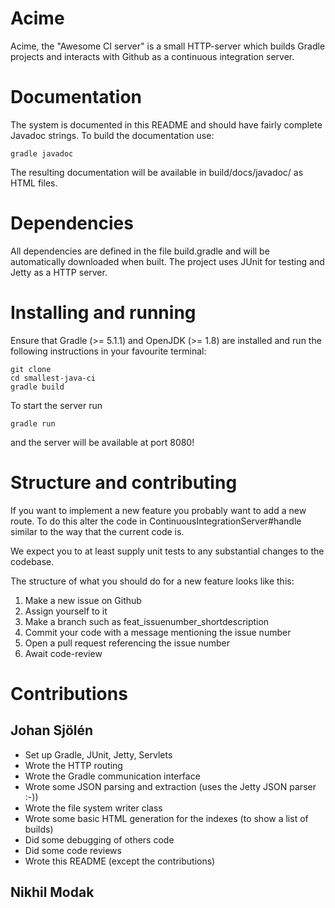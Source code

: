 # Acime

Acime, the "Awesome CI server" is a small HTTP-server which builds Gradle projects and interacts with Github as a continuous integration server.


# Documentation

The system is documented in this README and should have fairly complete Javadoc strings.
To build the documentation use:
```
gradle javadoc
```

The resulting documentation will be available in build/docs/javadoc/ as HTML files.

# Dependencies

All dependencies are defined in the file build.gradle and will be automatically downloaded when built.
The project uses JUnit for testing and Jetty as a HTTP server.

# Installing and running

Ensure that Gradle (>= 5.1.1) and OpenJDK (>= 1.8) are installed and run the following instructions in your favourite terminal:

```
git clone
cd smallest-java-ci
gradle build
```

To start the server run
```
gradle run
```
and the server will be available at port 8080!

# Structure and contributing

If you want to implement a new feature you probably want to add a new route.
To do this alter the code in ContinuousIntegrationServer\#handle similar to the way that the current code is.

We expect you to at least supply unit tests to any substantial changes to the codebase.

The structure of what you should do for a new feature looks like this:

1. Make a new issue on Github
2. Assign yourself to it
3. Make a branch such as feat\_issuenumber\_shortdescription
4. Commit your code with a message mentioning the issue number
5. Open a pull request referencing the issue number
6. Await code-review

# Contributions

## Johan Sjölén
- Set up Gradle, JUnit, Jetty, Servlets
- Wrote the HTTP routing
- Wrote the Gradle communication interface
- Wrote some JSON parsing and extraction (uses the Jetty JSON parser :-))
- Wrote the file system writer class
- Wrote some basic HTML generation for the indexes (to show a list of builds)
- Did some debugging of others code
- Did some code reviews
- Wrote this README (except the contributions)

## Nikhil Modak
